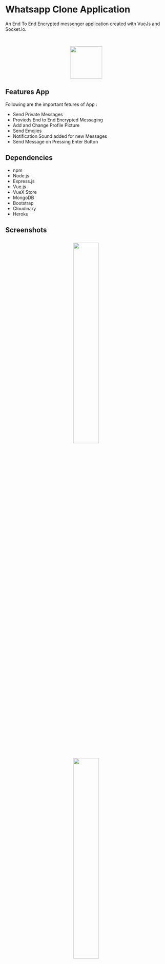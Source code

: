 
# Whatsapp Clone Application

An End To End Encrypted messenger application created with VueJs and Socket.io.

<br>
<p align="center">
<img src="https://res.cloudinary.com/darshanscloud/image/upload/v1659850270/t5tew4hlh7x7kr9iagio.jpg" height="100px" width="100px" />
<p/>



## Features App
Following are the important fetures of App : 
<ul>
<li>Send Private Messages</li>
<li>Provieds End to End Encrypted Messaging</li>
<li>Add and Change Profile Picture</li>
<li>Send Emojies</li>
<li>Notification Sound added for new Messages</li>
<li>Send Message on Pressing Enter Button</li>
</ul>

## Dependencies
<ul>
  <li>npm</li>
  <li>Node.js</li>
  <li>Express.js</li>
  <li>Vue.js</li>
  <li>VueX Store</li>
  <li>MongoDB</li>
  <li>Bootstrap</li>
  <li>Cloudinary</li>
  <li>Heroku</li>
</ul>


## Screenshots
 <div align="center">
 <img  style="margin: 10px" width="40%" height="auto" src="https://res.cloudinary.com/darshanscloud/image/upload/v1646670380/bfn9vmntdtfie68goyhf.png" />
 </div>
 <br><br>
  <div align="center">
   <img width="40%" height="auto" src="https://res.cloudinary.com/darshanscloud/image/upload/v1659851213/gtgaqe9rgskr1z2l1yi6.png" />
    </div>
    <br><br>
    <div align="center">
     <img width="40%" height="auto" src="https://res.cloudinary.com/darshanscloud/image/upload/v1659851280/yfuhxubvn4fck3tnbjfs.png" />
      </div>
      <br><br>
      <div align="center">
    <img width="40%" height="auto" src="https://res.cloudinary.com/darshanscloud/image/upload/v1659851248/awdwl48kp59kib2gc4qu.png" />
    </div>

</p>


## Hosted Website URL 
<h3 > https://whatsapp-clone-by-darshan.herokuapp.com/</h3>


<br><br>
© 2022 Darshan Ahire
